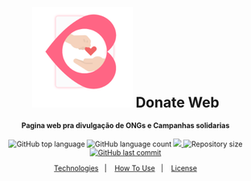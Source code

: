 <h1 align="center">
    <img width="200" alt="Donate" src="screenshots/donateLogo.png" />
    Donate Web
</h1>

<h4 align="center">
  Pagina web pra divulgação de ONGs e Campanhas solidarias
</h4>

<p align="center">
  <img alt="GitHub top language" src="https://img.shields.io/github/languages/top/fdAssis/Donate-Web">

  <img alt="GitHub language count" src="https://img.shields.io/github/languages/count/fdAssis/Donate-Web">

  <a href="https://www.codacy.com/manual/fdAssis/Donate-Web?utm_source=github.com&amp;utm_medium=referral&amp;utm_content=fdAssis/Donate-Web&amp;utm_campaign=Badge_Grade">
    <img src="https://app.codacy.com/project/badge/Grade/c87dd8c3a0d54dd5b502f5b0b97b0323"/>
  </a>

  <img alt="Repository size" src="https://img.shields.io/github/repo-size/fdAssis/Donate-Web.svg">
  <a href="https://github.com/fdAssis/Donate-web/commits/master">
    <img alt="GitHub last commit" src="https://img.shields.io/github/last-commit/fdAssis/Donate-Web">

</p>

<p align="center">
  <a href="#rocket-technologies">Technologies</a>&nbsp;&nbsp;&nbsp;|&nbsp;&nbsp;&nbsp;
  <a href="#information_source-how-to-use">How To Use</a>&nbsp;&nbsp;&nbsp;|&nbsp;&nbsp;&nbsp;
  <a href="#memo-license">License</a>
</p>

